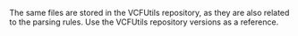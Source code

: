 The same files are stored in the VCFUtils repository, as they are also related to the parsing rules. Use the VCFUtils repository versions as a reference.

